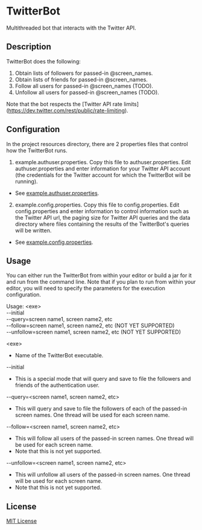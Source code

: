 # TwitterBot
Multithreaded bot that interacts with the Twitter API.

## Description

TwitterBot does the following:

1. Obtain lists of followers for passed-in @screen_names.
2. Obtain lists of friends for passed-in @screen_names.
3. Follow all users for passed-in @screen_names (TODO).
4. Unfollow all users for passed-in @screen_names (TODO).

Note that the bot respects the [Twitter API rate limits] (https://dev.twitter.com/rest/public/rate-limiting).

## Configuration

In the project resources directory, there are 2 properties files that control how the TwitterBot runs.  

1. example.authuser.properties.  Copy this file to authuser.properties.  Edit authuser.properties and enter information for your Twitter API account (the credentials for the Twitter account for which the TwitterBot will be running).  
  * See [example.authuser.properties](../master/resources/example.authuser.properties). 

2. example.config.properties.  Copy this file to config.properties.  Edit config.properties and enter information to control information such as the Twitter API url, the paging size for Twitter API queries and the data directory where files containing the results of the TwitterBot's queries will be written. 
  * See [example.config.properties](../master/resources/example.config.properties). 

## Usage

You can either run the TwitterBot from within your editor or build a jar for it and run from the command line.  Note that if you plan to run from within your editor, you will need to specify the parameters for the execution configuration.

Usage: \<exe\>  
    --initial  
    --query=screen name1, screen name2, etc  
    --follow=screen name1, screen name2, etc (NOT YET SUPPORTED)  
    --unfollow=screen name1, screen name2, etc (NOT YET SUPPORTED)  

\<exe\> 
 * Name of the TwitterBot executable.

\-\-initial
  * This is a special mode that will query and save to file the followers and friends of the authentication user.
 
\-\-query=\<screen name1, screen name2, etc\>
  * This will query and save to file the followers of each of the passed-in screen names.  One thread will be used for each screen name.  
 
\-\-follow=\<screen name1, screen name2, etc\>
  * This will follow all users of the passed-in screen names.  One thread will be used for each screen name.
  * Note that this is not yet supported.

\-\-unfollow=\<screen name1, screen name2, etc\>
  * This will unfollow all users of the passed-in screen names.  One thread will be used for each screen name.
  * Note that this is not yet supported.
 
## License

[MIT License](../blob/master/LICENSE)

